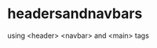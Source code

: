 # headersandnavbars
using &lt;header> &lt;navbar> and &lt;main> tags




<!DOCTYPE html>

<html>

<head>

  <title> </title>
<link type=”text/css”   rel=”stylesheet”   href=”stylesheet”>

</head>

<body> 

<header> </header>

<navbar> </navbar>

<main> </main>

</body> </html>

